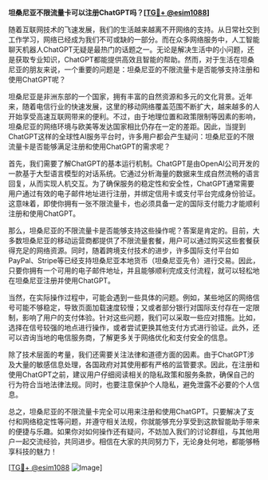 **坦桑尼亚不限流量卡可以注册ChatGPT吗？[[TG💪+ @esim1088](https://t.me/s/esim1088)]**

随着互联网技术的飞速发展，我们的生活越来越离不开网络的支持。从日常社交到工作学习，网络已经成为我们不可或缺的一部分。而在众多网络服务中，人工智能聊天机器人ChatGPT无疑是最热门的话题之一。无论是解决生活中的小问题，还是获取专业知识，ChatGPT都能提供高效且智能的帮助。然而，对于生活在坦桑尼亚的朋友来说，一个重要的问题是：坦桑尼亚的不限流量卡是否能够支持注册和使用ChatGPT呢？

坦桑尼亚是非洲东部的一个国家，拥有丰富的自然资源和多元的文化背景。近年来，随着电信行业的快速发展，这里的移动网络覆盖范围不断扩大，越来越多的人开始享受高速互联网带来的便利。不过，由于地理位置和政策限制等因素的影响，坦桑尼亚的网络环境与欧美等发达国家相比仍存在一定的差距。因此，当提到ChatGPT这样的全球性AI服务平台时，许多用户都会产生疑问：坦桑尼亚的不限流量卡是否能够满足注册和使用ChatGPT的需求呢？

首先，我们需要了解ChatGPT的基本运行机制。ChatGPT是由OpenAI公司开发的一款基于大型语言模型的对话系统。它通过分析海量的数据来生成自然流畅的语言回复，从而实现人机交互。为了确保服务的稳定性和安全性，ChatGPT通常需要用户通过有效的电子邮件地址进行注册，并绑定信用卡或支付平台完成身份验证。这意味着，即使你拥有一张不限流量卡，也必须具备一定的国际支付能力才能顺利注册和使用ChatGPT。

那么，坦桑尼亚的不限流量卡是否能够支持这些操作呢？答案是肯定的。目前，大多数坦桑尼亚的移动运营商都提供了不限流量套餐，用户可以通过购买这些套餐获得充足的网络资源。同时，随着跨境支付技术的进步，许多国际支付平台如PayPal、Stripe等已经支持坦桑尼亚本地货币（坦桑尼亚先令）进行交易。因此，只要你拥有一个可用的电子邮件地址，并且能够顺利完成支付流程，就可以轻松地在坦桑尼亚注册并使用ChatGPT。

当然，在实际操作过程中，可能会遇到一些具体的问题。例如，某些地区的网络信号可能不够稳定，导致页面加载速度较慢；又或者部分银行对国际支付存在一定限制，影响了用户的支付体验。针对这些问题，我们可以采取一些应对措施。比如，选择在信号较强的地点进行操作，或者尝试更换其他支付方式进行验证。此外，还可以咨询当地的电信服务商，了解更多关于网络优化和支付安全的信息。

除了技术层面的考量，我们还需要关注法律和道德方面的因素。由于ChatGPT涉及大量的敏感信息处理，各国政府对其使用都有严格的监管要求。因此，在注册和使用ChatGPT之前，建议用户仔细阅读相关的隐私政策和服务条款，确保自己的行为符合当地法律法规。同时，也要注意保护个人隐私，避免泄露不必要的个人信息。

总之，坦桑尼亚的不限流量卡完全可以用来注册和使用ChatGPT。只要解决了支付和网络稳定性等问题，并遵守相关法规，你就能够充分享受到这款智能助手带来的便捷与乐趣。如果你对如何操作还有疑问，不妨加入我们的讨论群组，与其他用户一起交流经验，共同进步。相信在大家的共同努力下，无论身处何地，都能够畅享科技的魅力！

[[TG💪+ @esim1088](https://t.me/s/esim1088) ![Image](https://i.postimg.cc/4NQfJmqS/Snipaste-2025-05-13-00-14-12.png)]